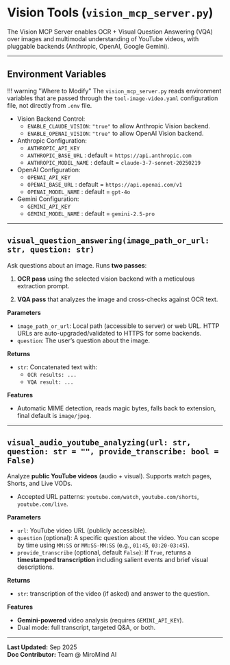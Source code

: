 # Vision Tools (`vision_mcp_server.py`)

The Vision MCP Server enables OCR + Visual Question Answering (VQA) over images and multimodal understanding of YouTube videos, with pluggable backends (Anthropic, OpenAI, Google Gemini).

---

## Environment Variables
!!! warning "Where to Modify"
    The `vision_mcp_server.py` reads environment variables that are passed through the `tool-image-video.yaml` configuration file, not directly from `.env` file.
- Vision Backend Control:
    - `ENABLE_CLAUDE_VISION`: `"true"` to allow Anthropic Vision backend.
    - `ENABLE_OPENAI_VISION`: `"true"` to allow OpenAI Vision backend.
- Anthropic Configuration:
    - `ANTHROPIC_API_KEY`
    -  `ANTHROPIC_BASE_URL` : default = `https://api.anthropic.com`
    -  `ANTHROPIC_MODEL_NAME` : default = `claude-3-7-sonnet-20250219`
- OpenAI Configuration:
    - `OPENAI_API_KEY`
    -  `OPENAI_BASE_URL` : default = `https://api.openai.com/v1`
    -  `OPENAI_MODEL_NAME` : default = `gpt-4o`
- Gemini Configuration:
    - `GEMINI_API_KEY`
    -  `GEMINI_MODEL_NAME` : default = `gemini-2.5-pro`


---

## `visual_question_answering(image_path_or_url: str, question: str)`
Ask questions about an image. Runs **two passes**:

1. **OCR pass** using the selected vision backend with a meticulous extraction prompt.

2. **VQA pass** that analyzes the image and cross-checks against OCR text.

**Parameters**

- `image_path_or_url`: Local path (accessible to server) or web URL. HTTP URLs are auto-upgraded/validated to HTTPS for some backends.
- `question`: The user’s question about the image.

**Returns**

- `str`: Concatenated text with:
    - `OCR results: ...`
    - `VQA result: ...`

**Features**

- Automatic MIME detection, reads magic bytes, falls back to extension, final default is `image/jpeg`.

---

## `visual_audio_youtube_analyzing(url: str, question: str = "", provide_transcribe: bool = False)`
Analyze **public YouTube videos** (audio + visual). Supports watch pages, Shorts, and Live VODs.

- Accepted URL patterns: `youtube.com/watch`, `youtube.com/shorts`, `youtube.com/live`.

**Parameters**

- `url`: YouTube video URL (publicly accessible).
- `question` (optional): A specific question about the video. You can scope by time using `MM:SS` or `MM:SS-MM:SS` (e.g., `01:45`, `03:20-03:45`).
- `provide_transcribe` (optional, default `False`): If `True`, returns a **timestamped transcription** including salient events and brief visual descriptions.

**Returns**

- `str`: transcription of the video (if asked) and answer to the question.

**Features**

- **Gemini-powered** video analysis (requires `GEMINI_API_KEY`).
- Dual mode: full transcript, targeted Q&A, or both.

---

**Last Updated:** Sep 2025  
**Doc Contributor:** Team @ MiroMind AI
